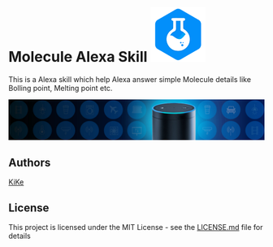 # Molecule Alexa Skill ![Molecule Icon](https://raw.githubusercontent.com/KiranNiranjan/Alexa-Molecule-Skill/master/images/molecule_for_alexa.png)

This is a Alexa skill which help Alexa answer simple Molecule details like Bolling point, Melting point etc.

![Alexa Cover](https://raw.githubusercontent.com/KiranNiranjan/Alexa-Molecule-Skill/master/images/alexa-cover.jpg)

## Authors
[KiKe](http://kike.co.in)

## License

This project is licensed under the MIT License - see the [LICENSE.md](./LICENSE.md) file for details

